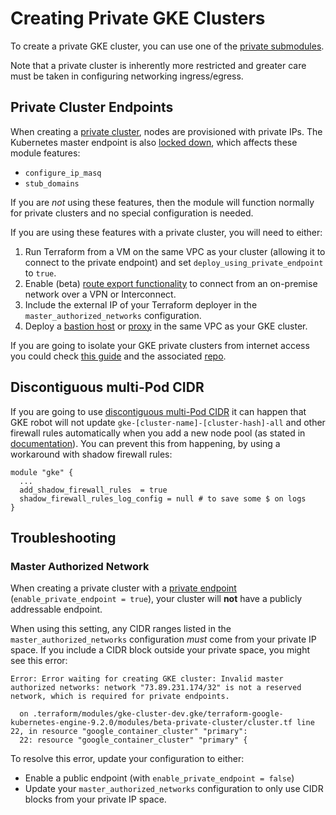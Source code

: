 # Creating Private GKE Clusters

To create a private GKE cluster, you can use one of the [private submodules](../modules).

Note that a private cluster is inherently more restricted and greater care must be taken in configuring networking ingress/egress.

## Private Cluster Endpoints
When creating a [private cluster](https://cloud.google.com/kubernetes-engine/docs/how-to/private-clusters), nodes are provisioned with private IPs.
The Kubernetes master endpoint is also [locked down](https://cloud.google.com/kubernetes-engine/docs/how-to/private-clusters#access_to_the_cluster_endpoints), which affects these module features:
- `configure_ip_masq`
- `stub_domains`

If you are *not* using these features, then the module will function normally for private clusters and no special configuration is needed.

If you are using these features with a private cluster, you will need to either:
1. Run Terraform from a VM on the same VPC as your cluster (allowing it to connect to the private endpoint) and set `deploy_using_private_endpoint` to `true`.
2. Enable (beta) [route export functionality](https://cloud.google.com/kubernetes-engine/docs/how-to/private-clusters#master-on-prem-routing) to connect from an on-premise network over a VPN or Interconnect.
3. Include the external IP of your Terraform deployer in the `master_authorized_networks` configuration.
4. Deploy a [bastion host](https://github.com/terraform-google-modules/terraform-google-bastion-host) or [proxy](https://cloud.google.com/solutions/creating-kubernetes-engine-private-clusters-with-net-proxies) in the same VPC as your GKE cluster.

If you are going to isolate your GKE private clusters from internet access you could check [this guide](https://medium.com/google-cloud/completely-private-gke-clusters-with-no-internet-connectivity-945fffae1ccd) and the associated [repo](https://github.com/andreyk-code/no-inet-gke-cluster).

## Discontiguous multi-Pod CIDR
If you are going to use [discontiguous multi-Pod CIDR](https://cloud.google.com/kubernetes-engine/docs/how-to/multi-pod-cidr) it can happen that GKE robot will not update `gke-[cluster-name]-[cluster-hash]-all` and other firewall rules automatically when you add a new node pool (as stated in [documentation](https://cloud.google.com/kubernetes-engine/docs/how-to/multi-pod-cidr#modified_firewall_rule)). You can prevent this from happening, by using a workaround with shadow firewall rules:
```
module "gke" {
  ...
  add_shadow_firewall_rules  = true
  shadow_firewall_rules_log_config = null # to save some $ on logs
}
``` 

## Troubleshooting

### Master Authorized Network
When creating a private cluster with a [private endpoint](https://cloud.google.com/kubernetes-engine/docs/how-to/authorized-networks#benefits_with_private_clusters) (`enable_private_endpoint = true`),
your cluster will **not** have a publicly addressable endpoint.

When using this setting, any CIDR ranges listed in the `master_authorized_networks` configuration *must* come from your private IP space.
If you include a CIDR block outside your private space, you might see this error:

```
Error: Error waiting for creating GKE cluster: Invalid master authorized networks: network "73.89.231.174/32" is not a reserved network, which is required for private endpoints.

  on .terraform/modules/gke-cluster-dev.gke/terraform-google-kubernetes-engine-9.2.0/modules/beta-private-cluster/cluster.tf line 22, in resource "google_container_cluster" "primary":
  22: resource "google_container_cluster" "primary" {
```

To resolve this error, update your configuration to either:

* Enable a public endpoint (with `enable_private_endpoint = false`)
* Update your `master_authorized_networks` configuration to only use CIDR blocks from your private IP space.

